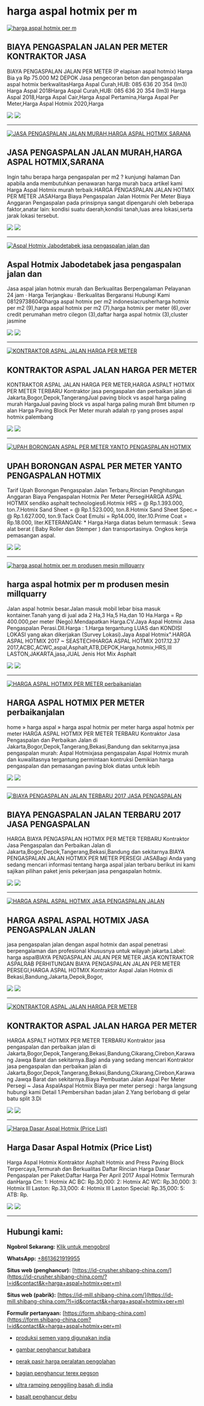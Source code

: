 # harga aspal hotmix per m

<a href="https://swt.shibang-china.com/?l=id&img&k=harga+aspal+hotmix+per+m" target="_blank">![harga aspal hotmix per m](http://static.shibang-china.com/all-800x300/986.jpg)</a>

## BIAYA PENGASPALAN JALAN PER METER KONTRAKTOR JASA
BIAYA PENGASPALAN JALAN PER METER (P elapisan aspal hotmix) Harga Bia ya Rp 75.000 M2 DEPOK Jasa pengecoran beton dan pengaspalan aspal hotmix berkwalitasHarga Aspal Curah,HUB: 085 636 20 354 (Im3) Harga Aspal 2018Harga Aspal Curah,HUB: 085 636 20 354 (Im3) Harga Aspal 2018,Harga Aspal Cair,Harga Aspal Pertamina,Harga Aspal Per Meter,Harga Aspal Hotmix 2020,Harga


<a href="https://whatsapp.shibangsoft.com/WhatsApp.php" target="_blank" title="WhatsApp">![](http://static.shibang-china.com/icon/whatsapp.png)</a> <a href="https://swt.shibang-china.com/?l=id&icon&k=harga+aspal+hotmix+per+m" target="_blank">![](http://static.shibang-china.com/icon/chat-id.png)</a>

---

<a href="https://swt.shibang-china.com/?l=id&img&k=harga+aspal+hotmix+per+m" target="_blank">![JASA PENGASPALAN JALAN MURAH,HARGA ASPAL HOTMIX,SARANA](http://static.shibang-china.com/all-800x300/1062.jpg)</a>

## JASA PENGASPALAN JALAN MURAH,HARGA ASPAL HOTMIX,SARANA
Ingin tahu berapa harga pengaspalan per m2 ? kunjungi halaman Dan apabila anda membutuhkan penawaran harga murah baca artikel kami Harga Aspal Hotmix murah terbaik.HARGA PENGASPALAN JALAN HOTMIX PER METER JASAHarga Biaya Pengaspalan Jalan Hotmix Per Meter Biaya Anggaran Pengaspalan pada prinsipnya sangat dipengaruhi oleh beberapa faktor,anatar lain: kondisi suatu daerah,kondisi tanah,luas area lokasi,serta jarak lokasi tersebut.


<a href="https://whatsapp.shibangsoft.com/WhatsApp.php" target="_blank" title="WhatsApp">![](http://static.shibang-china.com/icon/whatsapp.png)</a> <a href="https://swt.shibang-china.com/?l=id&icon&k=harga+aspal+hotmix+per+m" target="_blank">![](http://static.shibang-china.com/icon/chat-id.png)</a>

---

<a href="https://swt.shibang-china.com/?l=id&img&k=harga+aspal+hotmix+per+m" target="_blank">![Aspal Hotmix Jabodetabek jasa pengaspalan jalan dan](http://static.shibang-china.com/all-800x300/995.jpg)</a>

## Aspal Hotmix Jabodetabek jasa pengaspalan jalan dan
Jasa aspal jalan hotmix murah dan Berkualitas Berpengalaman Pelayanan 24 jam · Harga Terjangkau · Berkualitas Bergaransi Hubungi Kami 081297386040harga aspal hotmix per m2 indonesiacrusherharga hotmix per m2 (9),harga aspal hotmix per m2 (7),harga hotmix per meter (6),over credit perumahan metro cilegon (3),daftar harga aspal hotmix (3),cluster jasmine


<a href="https://whatsapp.shibangsoft.com/WhatsApp.php" target="_blank" title="WhatsApp">![](http://static.shibang-china.com/icon/whatsapp.png)</a> <a href="https://swt.shibang-china.com/?l=id&icon&k=harga+aspal+hotmix+per+m" target="_blank">![](http://static.shibang-china.com/icon/chat-id.png)</a>

---

<a href="https://swt.shibang-china.com/?l=id&img&k=harga+aspal+hotmix+per+m" target="_blank">![KONTRAKTOR ASPAL JALAN HARGA PER METER](http://static.shibang-china.com/all-800x300/948.jpg)</a>

## KONTRAKTOR ASPAL JALAN HARGA PER METER
KONTRAKTOR ASPAL JALAN HARGA PER METER,HARGA ASPALT HOTMIX PER METER TERBARU Kontraktor jasa pengaspalan dan perbaikan jalan di Jakarta,Bogor,Depok,TangerangJual paving block vs aspal harga paling murah HargaJual paving block vs aspal harga paling murah Bmt bitumen rp alan Harga Paving Block Per Meter murah adalah rp yang proses aspal hotmix palembang


<a href="https://whatsapp.shibangsoft.com/WhatsApp.php" target="_blank" title="WhatsApp">![](http://static.shibang-china.com/icon/whatsapp.png)</a> <a href="https://swt.shibang-china.com/?l=id&icon&k=harga+aspal+hotmix+per+m" target="_blank">![](http://static.shibang-china.com/icon/chat-id.png)</a>

---

<a href="https://swt.shibang-china.com/?l=id&img&k=harga+aspal+hotmix+per+m" target="_blank">![UPAH BORONGAN ASPAL PER METER YANTO PENGASPALAN HOTMIX](http://static.shibang-china.com/all-800x300/1168.jpg)</a>

## UPAH BORONGAN ASPAL PER METER YANTO PENGASPALAN HOTMIX
Tarif Upah Borongan Pengaspalan Jalan Terbaru,Rincian Penghitungan Anggaran Biaya Pengaspalan Hotmix Per Meter PersegiHARGA ASPAL HOTMIX sendiko asphalt technologies6.Hotmix HRS = @ Rp.1.393.000, ton.7.Hotmix Sand Sheet = @ Rp.1.523.000, ton.8.Hotmix Sand Sheet Spec.= @ Rp.1.627.000, ton.9.Tack Coat Emulsi = Rp14.000, liter.10.Prime Coat = Rp.18.000, liter.KETERANGAN: * Harga.Harga diatas belum termasuk : Sewa alat berat ( Baby Roller dan Stemper ) dan transportasinya. Ongkos kerja pemasangan aspal.


<a href="https://whatsapp.shibangsoft.com/WhatsApp.php" target="_blank" title="WhatsApp">![](http://static.shibang-china.com/icon/whatsapp.png)</a> <a href="https://swt.shibang-china.com/?l=id&icon&k=harga+aspal+hotmix+per+m" target="_blank">![](http://static.shibang-china.com/icon/chat-id.png)</a>

---

<a href="https://swt.shibang-china.com/?l=id&img&k=harga+aspal+hotmix+per+m" target="_blank">![harga aspal hotmix per m produsen mesin millquarry](http://static.shibang-china.com/all-800x300/20.jpg)</a>

## harga aspal hotmix per m produsen mesin millquarry
Jalan aspal hotmix besar.Jalan masuk mobil lebar bisa masuk kontainer.Tanah yang di jual ada 2 Ha,3 Ha,5 Ha,dan 10 Ha.Harga = Rp 400.000,per meter (Nego).Mendapatkan Harga.CV.Jaya Aspal Hotmix Jasa Pengaspalan Perasi.Dll.Harga : 1.Harga tergantung LUAS dan KONDISI LOKASI yang akan dikerjakan (Survey Lokasi).Jaya Aspal Hotmix".HARGA ASPAL HOTMIX 2017 ~ SEASTECHHARGA ASPAL HOTMIX 2017.12.37 2017,ACBC,ACWC,aspal,Asphalt,ATB,DEPOK,Harga,hotmix,HRS,III LASTON,JAKARTA,jasa,JUAL Jenis Hot Mix Asphalt


<a href="https://whatsapp.shibangsoft.com/WhatsApp.php" target="_blank" title="WhatsApp">![](http://static.shibang-china.com/icon/whatsapp.png)</a> <a href="https://swt.shibang-china.com/?l=id&icon&k=harga+aspal+hotmix+per+m" target="_blank">![](http://static.shibang-china.com/icon/chat-id.png)</a>

---

<a href="https://swt.shibang-china.com/?l=id&img&k=harga+aspal+hotmix+per+m" target="_blank">![HARGA ASPAL HOTMIX PER METER perbaikanjalan](http://static.shibang-china.com/all-800x300/207.jpg)</a>

## HARGA ASPAL HOTMIX PER METER perbaikanjalan
home » harga aspal » harga aspal hotmix per meter harga aspal hotmix per meter HARGA ASPAL HOTMIX PER METER TERBARU Kontraktor Jasa Pengaspalan dan Perbaikan Jalan di Jakarta,Bogor,Depok,Tangerang,Bekasi,Bandung dan sekitarnya.jasa pengaspalan murah: Aspal Hotmixjasa pengaspalan Aspal Hotmix murah dan kuwalitasnya tergantung permintaan kontruksi Demikian harga pengaspalan dan pemasangan paving blok diatas untuk lebih


<a href="https://whatsapp.shibangsoft.com/WhatsApp.php" target="_blank" title="WhatsApp">![](http://static.shibang-china.com/icon/whatsapp.png)</a> <a href="https://swt.shibang-china.com/?l=id&icon&k=harga+aspal+hotmix+per+m" target="_blank">![](http://static.shibang-china.com/icon/chat-id.png)</a>

---

<a href="https://swt.shibang-china.com/?l=id&img&k=harga+aspal+hotmix+per+m" target="_blank">![BIAYA PENGASPALAN JALAN TERBARU 2017 JASA PENGASPALAN](http://static.shibang-china.com/all-800x300/984.jpg)</a>

## BIAYA PENGASPALAN JALAN TERBARU 2017 JASA PENGASPALAN
HARGA BIAYA PENGASPALAN HOTMIX PER METER TERBARU Kontraktor Jasa Pengaspalan dan Perbaikan Jalan di Jakarta,Bogor,Depok,Tangerang,Bekasi,Bandung dan sekitarnya.BIAYA PENGASPALAN JALAN HOTMIX PER METER PERSEGI JASABagi Anda yang sedang mencari informasi tentang harga aspal jalan terbaru berikut ini kami sajikan pilihan paket jenis pekerjaan jasa pengaspalan hotmix.


<a href="https://whatsapp.shibangsoft.com/WhatsApp.php" target="_blank" title="WhatsApp">![](http://static.shibang-china.com/icon/whatsapp.png)</a> <a href="https://swt.shibang-china.com/?l=id&icon&k=harga+aspal+hotmix+per+m" target="_blank">![](http://static.shibang-china.com/icon/chat-id.png)</a>

---

<a href="https://swt.shibang-china.com/?l=id&img&k=harga+aspal+hotmix+per+m" target="_blank">![HARGA ASPAL ASPAL HOTMIX JASA PENGASPALAN JALAN](http://static.shibang-china.com/all-800x300/30.jpg)</a>

## HARGA ASPAL ASPAL HOTMIX JASA PENGASPALAN JALAN
jasa pengaspalan jalan dengan aspal hotmix dan aspal penetrasi berpengalaman dan profesional khususnya untuk wilayah jakarta.Label: harga aspalBIAYA PENGASPALAN JALAN PER METER JASA KONTRAKTOR ASPALRAB PERHITUNGAN BIAYA PENGASPALAN JALAN PER METER PERSEGI,HARGA ASPAL HOTMIX Kontraktor Aspal Jalan Hotmix di Bekasi,Bandung,Jakarta,Depok,Bogor,


<a href="https://whatsapp.shibangsoft.com/WhatsApp.php" target="_blank" title="WhatsApp">![](http://static.shibang-china.com/icon/whatsapp.png)</a> <a href="https://swt.shibang-china.com/?l=id&icon&k=harga+aspal+hotmix+per+m" target="_blank">![](http://static.shibang-china.com/icon/chat-id.png)</a>

---

<a href="https://swt.shibang-china.com/?l=id&img&k=harga+aspal+hotmix+per+m" target="_blank">![KONTRAKTOR ASPAL JALAN HARGA PER METER](http://static.shibang-china.com/all-800x300/31.jpg)</a>

## KONTRAKTOR ASPAL JALAN HARGA PER METER
HARGA ASPALT HOTMIX PER METER TERBARU Kontraktor jasa pengaspalan dan perbaikan jalan di Jakarta,Bogor,Depok,Tangerang,Bekasi,Bandung,Cikarang,Cirebon,Karawang Jawqa Barat dan sekitarnya.Bagi anda yang sedang mencari Kontraktor jasa pengaspalan dan perbaikan jalan di Jakarta,Bogor,Depok,Tangerang,Bekasi,Bandung,Cikarang,Cirebon,Karawang Jawqa Barat dan sekitarnya.Biaya Pembuatan Jalan Aspal Per Meter Persegi ~ Jasa AspalAspal Hotmix Biaya per meter persegi : harga langsung hubungi kami Detail 1.Pembersihan badan jalan 2.Yang berlobang di gelar batu split 3.Di


<a href="https://whatsapp.shibangsoft.com/WhatsApp.php" target="_blank" title="WhatsApp">![](http://static.shibang-china.com/icon/whatsapp.png)</a> <a href="https://swt.shibang-china.com/?l=id&icon&k=harga+aspal+hotmix+per+m" target="_blank">![](http://static.shibang-china.com/icon/chat-id.png)</a>

---

<a href="https://swt.shibang-china.com/?l=id&img&k=harga+aspal+hotmix+per+m" target="_blank">![Harga Dasar Aspal Hotmix (Price List)](http://static.shibang-china.com/all-800x300/223.jpg)</a>

## Harga Dasar Aspal Hotmix (Price List)
Harga Aspal Hotmix Kontraktor Asphalt Hotmix and Press Paving Block Terpercaya,Termurah dan Berkualitas Daftar Rincian Harga Dasar Pengaspalan per Paket:Daftar Harga Per April 2017 Aspal Hotmix Termurah danHarga Cm: 1: Hotmix AC BC: Rp.30,000: 2: Hotmix AC WC: Rp.30,000: 3: Hotmix III Laston: Rp.33,000: 4: Hotmix III Laston Special: Rp.35,000: 5: ATB: Rp.


<a href="https://whatsapp.shibangsoft.com/WhatsApp.php" target="_blank" title="WhatsApp">![](http://static.shibang-china.com/icon/whatsapp.png)</a> <a href="https://swt.shibang-china.com/?l=id&icon&k=harga+aspal+hotmix+per+m" target="_blank">![](http://static.shibang-china.com/icon/chat-id.png)</a>

---
## Hubungi kami:

**Ngobrol Sekarang:** [Klik untuk mengobrol](https://swt.shibang-china.com?l=id&contact&k=harga+aspal+hotmix+per+m)

**WhatsApp:**  [+8613621919955](https://whatsapp.shibangsoft.com/WhatsApp.php)

**Situs web (penghancur):** [https://id-crusher.shibang-china.com/](https://id-crusher.shibang-china.com/?l=id&contact&k=harga+aspal+hotmix+per+m)

**Situs web (pabrik):** [https://id-mill.shibang-china.com/](https://id-mill.shibang-china.com/?l=id&contact&k=harga+aspal+hotmix+per+m)

**Formulir pertanyaan:** [https://form.shibang-china.com](https://form.shibang-china.com?l=id&contact&k=harga+aspal+hotmix+per+m)

* [produksi semen yang digunakan india](../41/produksi%20semen%20yang%20digunakan%20india.md)

* [gambar penghancur batubara](../47/gambar%20penghancur%20batubara.md)

* [perak pasir harga peralatan pengolahan](../46/perak%20pasir%20harga%20peralatan%20pengolahan.md)

* [bagian penghancur terex pegson](../44/bagian%20penghancur%20terex%20pegson.md)

* [ultra ramping penggiling basah di india](../43/ultra%20ramping%20penggiling%20basah%20di%20india.md)

* [basalt penghancur debu](../46/basalt%20penghancur%20debu.md)